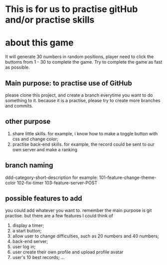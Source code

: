 # This is for us to practise gitHub and/or practise skills

# about this game

It will generate 30 numbers in random positions, player need to click the buttoms from 1 - 30 to complete the game.
Try to complete the game as fast as possible.

## Main purpose: to practise use of GitHub

please clone this project, and create a branch everytime you want to do something to it.
because it is a practise, please try to create more branches and commits.

## other purpose

1. share little skills. for example, i know how to make a toggle button with css and change color;
2. practise back-end skills. for example, the record could be sent to our own server and make a ranking

## branch naming

ddd-category-short-description
for example:
101-feature-change-theme-color
102-fix-timer
103-feature-server-POST

## possible features to add

you could add whatever you want to. remember the main purpose is git practise.
but there are a few features I could think of

1. display a timer;
2. a start button;
3. allow user to change difficulties, such as 20 numbers and 40 numbers;
4. back-end server;
5. user log in;
6. user create their own profile and upload profile avatar
7. user's 10 best records;
   ...